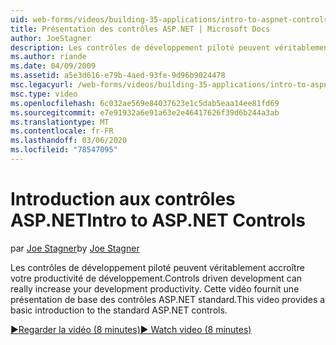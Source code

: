 ```yaml
---
uid: web-forms/videos/building-35-applications/intro-to-aspnet-controls
title: Présentation des contrôles ASP.NET | Microsoft Docs
author: JoeStagner
description: Les contrôles de développement piloté peuvent véritablement accroître votre productivité de développement. Cette vidéo fournit une présentation de base des contrôles ASP.NET standard.
ms.author: riande
ms.date: 04/09/2009
ms.assetid: a5e3d616-e79b-4aed-93fe-9d96b9024478
msc.legacyurl: /web-forms/videos/building-35-applications/intro-to-aspnet-controls
msc.type: video
ms.openlocfilehash: 6c032ae569e84037623e1c5dab5eaa14ee81fd69
ms.sourcegitcommit: e7e91932a6e91a63e2e46417626f39d6b244a3ab
ms.translationtype: MT
ms.contentlocale: fr-FR
ms.lasthandoff: 03/06/2020
ms.locfileid: "78547095"
---
```

# <a name="intro-to-aspnet-controls"></a><span data-ttu-id="8fad0-104">Introduction aux contrôles ASP.NET</span><span class="sxs-lookup"><span data-stu-id="8fad0-104">Intro to ASP.NET Controls</span></span>

<span data-ttu-id="8fad0-105">par [Joe Stagner](https://github.com/JoeStagner)</span><span class="sxs-lookup"><span data-stu-id="8fad0-105">by [Joe Stagner](https://github.com/JoeStagner)</span></span>

<span data-ttu-id="8fad0-106">Les contrôles de développement piloté peuvent véritablement accroître votre productivité de développement.</span><span class="sxs-lookup"><span data-stu-id="8fad0-106">Controls driven development can really increase your development productivity.</span></span> <span data-ttu-id="8fad0-107">Cette vidéo fournit une présentation de base des contrôles ASP.NET standard.</span><span class="sxs-lookup"><span data-stu-id="8fad0-107">This video provides a basic introduction to the standard ASP.NET controls.</span></span>

[<span data-ttu-id="8fad0-108">&#9654;Regarder la vidéo (8 minutes)</span><span class="sxs-lookup"><span data-stu-id="8fad0-108">&#9654; Watch video (8 minutes)</span></span>](https://channel9.msdn.com/Blogs/ASP-NET-Site-Videos/intro-to-aspnet-controls)
